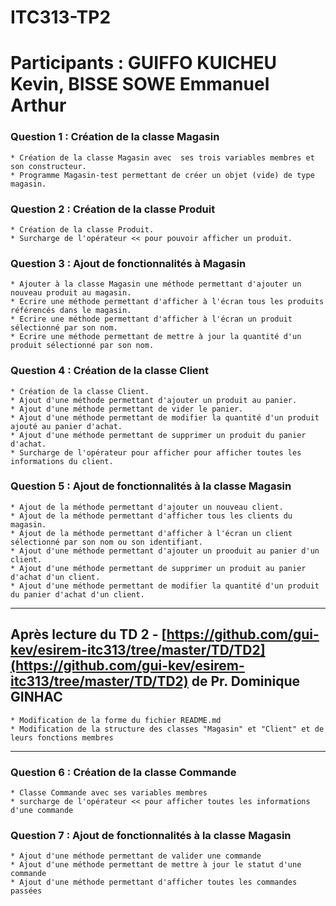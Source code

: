# ITC313-TP2
# Participants : GUIFFO KUICHEU Kevin, BISSE SOWE Emmanuel Arthur

### Question 1 : Création de la classe Magasin
	* Création de la classe Magasin avec  ses trois variables membres et son constructeur.
	* Programme Magasin-test permettant de créer un objet (vide) de type magasin.
	
### Question 2 : Création de la classe Produit
	* Création de la classe Produit.
	* Surcharge de l'opérateur << pour pouvoir afficher un produit.

### Question 3 : Ajout de fonctionnalités à Magasin
	* Ajouter à la classe Magasin une méthode permettant d'ajouter un nouveau produit au magasin.
	* Ecrire une méthode permettant d'afficher à l'écran tous les produits référencés dans le magasin.
	* Ecrire une méthode permettant d'afficher à l'écran un produit sélectionné par son nom.
	* Ecrire une méthode permettant de mettre à jour la quantité d'un produit sélectionné par son nom.

### Question 4 : Création de la classe Client
	* Création de la classe Client.
	* Ajout d'une méthode permettant d'ajouter un produit au panier.
	* Ajout d'une méthode permettant de vider le panier.
	* Ajout d'une méthode permettant de modifier la quantité d'un produit ajouté au panier d'achat.
	* Ajout d'une méthode permettant de supprimer un produit du panier d'achat.
	* Surcharge de l'opérateur pour afficher pour afficher toutes les informations du client.

### Question 5 : Ajout de fonctionnalités à la classe Magasin
	* Ajout de la méthode permettant d'ajouter un nouveau client.
	* Ajout de la méthode permettant d'afficher tous les clients du magasin.
	* Ajout de la méthode permettant d'afficher à l'écran un client sélectionné par son nom ou son identifiant.
	* Ajout d'une méthode permettant d'ajouter un prooduit au panier d'un client.
	* Ajout d'une méthode permettant de supprimer un produit au panier d'achat d'un client.
	* Ajout d'une méthode permettant de modifier la quantité d'un produit du panier d'achat d'un client.
___________________________________________________________________________________________________________________________
## Après lecture du TD 2 - [https://github.com/gui-kev/esirem-itc313/tree/master/TD/TD2](https://github.com/gui-kev/esirem-itc313/tree/master/TD/TD2) de Pr. Dominique GINHAC
	* Modification de la forme du fichier README.md
	* Modification de la structure des classes "Magasin" et "Client" et de leurs fonctions membres
___________________________________________________________________________________________________________________________
### Question 6 : Création de la classe Commande
	* Classe Commande avec ses variables membres
	* surcharge de l'opérateur << pour afficher toutes les informations d'une commande

### Question 7 : Ajout de fonctionnalités à la classe Magasin
	* Ajout d'une méthode permettant de valider une commande
	* Ajout d'une méthode permettant de mettre à jour le statut d'une commande
	* Ajout d'une méthode permettant d'afficher toutes les commandes passées